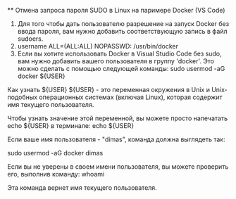 ** Отмена запроса пароля SUDO в Linux на паримере Docker (VS Code)

1. Для того чтобы дать пользователю разрешение на запуск Docker без ввода пароля, вам нужно добавить соответствующую запись в файл sudoers.
2. username ALL=(ALL:ALL) NOPASSWD: /usr/bin/docker
3. Если вы хотите использовать Docker в Visual Studio Code без sudo, вам нужно добавить вашего пользователя в группу 'docker'. Это можно сделать с помощью следующей команды:
sudo usermod -aG docker ${USER} 

Как узнать ${USER} 
${USER} - это переменная окружения в Unix и Unix-подобных операционных системах (включая Linux), которая содержит имя текущего пользователя.

Чтобы узнать значение этой переменной, вы можете просто напечатать echo ${USER} в терминале: echo ${USER}

Если ваше имя пользователя - "dimas", команда должна выглядеть так:

sudo usermod -aG docker dimas

Если вы не уверены в своем имени пользователя, вы можете проверить его, выполнив команду: whoami

Эта команда вернет имя текущего пользователя.